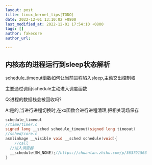 ```yaml
---
layout: post
title: linux_kernel_tips[TODO]
date: 2022-12-01 13:10:02 +0800
last_modified_at: 2022-12-01 17:54:10 +0800
tags: []
author: fakecore
author_url: 

---
```




## 内核态的进程运行到sleep状态解析

schedule_timeout函数如何让当前进程陷入sleep,主动交出控制权

主要通过调用schedule主动进入调度函数

Q:进程的数据栈会被回收吗?

A:是的,当进行进程切换时,在xx函数会进行进程清理,把相关现场保存

```c
schedule_timeout
//time/timer.c
signed long __sched schedule_timeout(signed long timeout)
//sched/core.c
asmlinkage __visible void __sched schedule(void){
	//call
  //进入调度器
  __schedule(SM_NONE);//https://zhuanlan.zhihu.com/p/363791563
}
```

